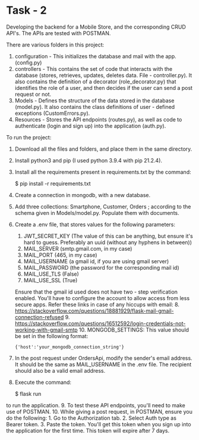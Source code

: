 # Task - 2

Developing the backend for a Mobile Store, and the corresponding CRUD API's. 
The APIs are tested with POSTMAN.

There are various folders in this project:

1. configuration - This initializes the database and mail with the app. (config.py)
2. controllers - This contains the set of code that interacts with the database (stores, retrieves, updates, deletes data. File - controller.py). It also contains the definition of a decorator (role_decorator.py) that identifies the role of a user, and then decides if the user can send a post request or not. 
3. Models - Defines the structure of the data stored in the database (model.py). It also contains the class definitions of user - defined exceptions (CustomErrors.py).
4. Resources - Stores the API endpoints (routes.py), as well as code to authenticate (login and sign up) into the application (auth.py).

To run the project:

1. Download all the files and folders, and place them in the same directory.
2. Install python3 and pip (I used python 3.9.4 with pip 21.2.4).

3. Install all the requirements present in requirements.txt by the command:

    $ pip install -r requirements.txt

4. Create a connection in mongodb, with a new database.
5. Add three collections: Smartphone, Customer, Orders ; according to the schema given in Models/model.py. Populate them with documents.
6. Create a .env file, that stores values for the following parameters:
   1. JWT_SECRET_KEY (The value of this can be anything, but ensure it's hard to guess. Preferably an uuid (without any hyphens in between))
   2. MAIL_SERVER (smtp.gmail.com, in my case)
   3. MAIL_PORT (465, in my case)
   4. MAIL_USERNAME (a gmail id, if you are using gmail server)
   5. MAIL_PASSWORD (the password for the corresponding mail id)
   6. MAIL_USE_TLS (False)
   7. MAIL_USE_SSL (True)
      
     Ensure that the gmail id used does not have two - step verification enabled.
     You'll have to configure the account to allow access from less secure apps. Refer these links in case of any hiccups with email:
   8. https://stackoverflow.com/questions/18881929/flask-mail-gmail-connection-refused 
   9. https://stackoverflow.com/questions/16512592/login-credentials-not-working-with-gmail-smtp
   10. MONGODB_SETTINGS: This value should be set in the following format:
      
       {'host':'your_mongodb_connection_string'}

7. In the post request under OrdersApi, modify the sender's email address. It should be the same as MAIL_USERNAME in the .env file. 
The recipient should also be a valid email address.
8. Execute the command:

    $ flask run

to run the application.
9. To test these API endpoints, you'll need to make use of POSTMAN.
10. While giving a post request, in POSTMAN, ensure you do the following:
    1. Go to the Authorization tab.
    2. Select Auth type as Bearer token.
    3. Paste the token. You'll get this token when you sign up into the application for the first time. This token will expire after 7 days.
